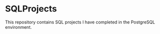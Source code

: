 # SQLProjects
This repository contains SQL projects I have completed in the PostgreSQL environment. 
